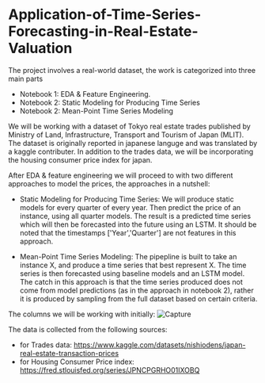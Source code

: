 # Application-of-Time-Series-Forecasting-in-Real-Estate-Valuation

The project involves a real-world dataset, the work is categorized into three main parts

 - Notebook 1: EDA & Feature Engineering.
 - Notebook 2: Static Modeling for Producing Time Series
 - Notebook 2: Mean-Point Time Series Modeling
 
 We will be working with a dataset of Tokyo real estate trades published by Ministry of Land, Infrastructure, Transport and Tourism of Japan (MLIT). The dataset is originally reported in japanese languge and was translated by a kaggle contributer. In addition to the trades data, we will be incorporating the housing consumer price index for japan. 
 
 After EDA & feature engineering we will proceed to with two different approaches to model the prices, the approaches in a nutshell: 
 
 - Static Modeling for Producing Time Series: 
   We will produce static models for every quarter of every year. Then predict the price of an instance, using all quarter models. The result is a predicted time series    which will then be forecasted into the future using an LSTM. It should be noted that the timestamps ['Year','Quarter'] are not features in this approach.
   
 - Mean-Point Time Series Modeling: 
  The pipepline is built to take an instance X, and produce a time series that best represent X. The time series is then forecasted using baseline models and an LSTM       model. The catch in this approach is that the time series produced does not come from model predictions (as in the approach in notebook 2), rather it is produced by     sampling from the full dataset based on certain criteria. 
 
  
 The columns we will be working with initially:
![Capture](https://user-images.githubusercontent.com/99807928/187086980-67801c1a-bf41-474b-93fd-d3059ec450ef.PNG)


 The data is collected from the following sources:
  - for Trades data: https://www.kaggle.com/datasets/nishiodens/japan-real-estate-transaction-prices
  - for Housing Consumer Price index: https://fred.stlouisfed.org/series/JPNCPGRHO01IXOBQ
